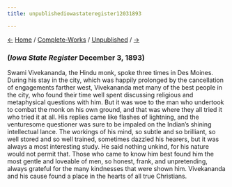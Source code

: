 ```yaml
---
title: unpublishediowastateregister12031893

---
```

<div>

[←](freeborncountyreporter_09201893.htm) [Home](../../index.htm) /
[Complete-Works](../complete_works.htm) /
[Unpublished](unpublished_contents.htm) / [→](indiannation_04091894.htm)

  

### (*Iowa State Register* December 3, 1893)

Swami Vivekananda, the Hindu monk, spoke three times in Des Moines.
During his stay in the city, which was happily prolonged by the
cancellation of engagements farther west, Vivekananda met many of the
best people in the city, who found their time well spent discussing
religious and metaphysical questions with him. But it was woe to the man
who undertook to combat the monk on his own ground, and that was where
they all tried it who tried it at all. His replies came like flashes of
lightning, and the venturesome questioner was sure to be impaled on the
Indian’s shining intellectual lance. The workings of his mind, so subtle
and so brilliant, so well stored and so well trained, sometimes dazzled
his hearers, but it was always a most interesting study. He said nothing
unkind, for his nature would not permit that. Those who came to know him
best found him the most gentle and loveable of men, so honest, frank,
and unpretending, always grateful for the many kindnesses that were
shown him. Vivekananda and his cause found a place in the hearts of all
true Christians.

</div>

